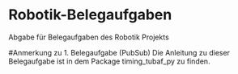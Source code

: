 # Robotik-Belegaufgaben
Abgabe für Belegaufgaben des Robotik Projekts

#Anmerkung zu 1. Belegaufgabe (PubSub)
Die Anleitung zu dieser Belegaufgabe ist in dem Package timing_tubaf_py zu finden.
